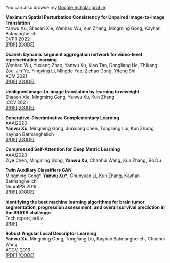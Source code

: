 

You can also browse my <a href="https://scholar.google.com/citations?hl=en&view_op=list_works&gmla=AJsN-F4wXw2j5KrSo5Bno4gz__drZ4lKvw4hGnOcCwZtcSR9ihh1vqOSavrTRL41MZK3Yy58M1Myjdb2VI617xe3PJlyOM6iNA1" target="_blank">Google Scholar profile</a>.
<br />

<div class="media">
    <div class="media-body">
       <p class="media-heading">
          <strong>Maximum Spatial Perturbation Consistency for Unpaired Image-to-Image Translation
</strong><br />
          Yanwu Xu, Shaoan Xie, Wenhao Wu, Kun Zhang, Mingming Gong, Kayhan Batmanghelich<br />
          CVPR 2022<br />
          <a href="https://arxiv.org/abs/2203.12707">[PDF]</a> <a href="https://github.com/batmanlab/MSPC">[CODE]</a><br />
       </p>
    </div>
</div>

<div class="media">
    <div class="media-body">
       <p class="media-heading">
          <strong>Dsanet: Dynamic segment aggregation network for video-level representation learning
</strong><br />
          Wenhao Wu, Yuxiang Zhao, Yanwu Xu, Xiao Tan, Dongliang He, Zhikang Zou, Jin Ye, Yingying Li, Mingde Yao, Zichao Dong, Yifeng Shi<br />
          ACM 2021<br />
          <a href="https://arxiv.org/pdf/2105.12085.pdf">[PDF]</a> <a href="https://github.com/whwu95/DSANet">[CODE]</a><br />
       </p>
    </div>
</div>

<div class="media">
    <div class="media-body">
       <p class="media-heading">
          <strong>Unaligned image-to-image translation by learning to reweight
</strong><br />
          Shaoan Xie, Mingming Gong, Yanwu Xu, Kun Zhang<br />
          ICCV 2021<br />
          <a href="https://openaccess.thecvf.com/content/ICCV2021/papers/Xie_Unaligned_Image-to-Image_Translation_by_Learning_to_Reweight_ICCV_2021_paper.pdf">[PDF]</a> <a href="https://github.com/Mid-Push/IrwGAN">[CODE]</a><br />
       </p>
    </div>
</div>

<div class="media">
    <div class="media-body">
       <p class="media-heading">
          <strong>Generative-Discriminative Complementary Learning</strong><br />
           AAAI2020 <br />
          <b>Yanwu Xu</b>, Mingming Gong, Junxiang Chen, Tongliang Liu, Kun Zhang, Kayhan Batmanghelich<br />
          <a href="https://arxiv.org/abs/1904.01612">[PDF]</a> <a href="https://github.com/xuyanwu/Complementary-GAN">[CODE]</a><br />
       </p>
    </div>
</div>
<div class="media">
    <div class="media-body">
       <p class="media-heading">
          <strong>Compressed Self-Attention for Deep Metric Learning</strong><br />
           AAAI2020 <br />
           Ziye Chen, Mingming Gong, <b>Yanwu Xu</b>, Chaohui Wang, Kun Zhang, Bo Du<br />
       </p>
    </div>
</div>

<div class="media">
    <div class="media-body">
       <p class="media-heading">
          <strong>Twin Auxiliary Classifiers GAN
</strong><br />
          Mingming Gong*, <b>Yanwu Xu*</b>, Chunyuan Li, Kun Zhang, Kayhan Batmanghelich<br />
          NeuraIPS 2019<br />
          <a href="https://papers.nips.cc/paper/8414-twin-auxilary-classifiers-gan">[PDF]</a> <a href="https://github.com/batmanlab/twin-auxiliary-classifiers-gan">[CODE]</a><br />
       </p>
    </div>
</div>
<div class="media">
    <div class="media-body">
       <p class="media-heading">
          <strong>Identifying the best machine learning algorithms for brain tumor segmentation, progression assessment, and overall survival prediction in the BRATS challenge</strong><br />
          Tech report, arXiv<br />
          <a href="https://arxiv.org/pdf/1811.02629.pdf">[PDF]</a> <br />
       </p>
    </div>
</div>
<div class="media">
    <div class="media-body">
       <p class="media-heading">
          <strong>Robust Angular Local Descriptor Learning</strong><br />
          <b>Yanwu Xu</b>, Mingming Gong, Tongliang Liu, Kayhan Batmanghelich, Chaohui Wang<br />
          ACCV, 2019<br />
          <a href="https://arxiv.org/abs/1901.07076">[PDF]</a> <a href="https://github.com/xuyanwu/RAL-Net">[CODE]</a><br />
       </p>
    </div>
</div>
<h3>
   
